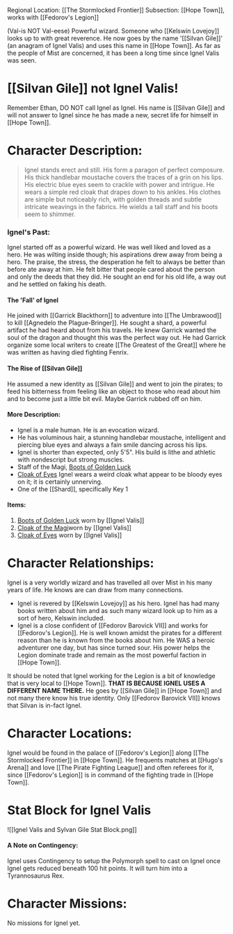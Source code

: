 Regional Location: [[The Stormlocked Frontier]]
Subsection: [[Hope Town]], works with [[Fedorov's Legion]]

(Val-is NOT Val-eese)
Powerful wizard. Someone who [[Kelswin Lovejoy]] looks up to with great reverence.
He now goes by the name '[[Silvan Gile]]' (an anagram of Ignel Valis) and uses this name in [[Hope Town]]. As far as the people of Mist are concerned, it has been a long time since Ignel Valis was seen. 
# [[Silvan Gile]] not Ignel Valis!
Remember Ethan, DO NOT call Ignel as Ignel. His name is [[Silvan Gile]] and will not answer to Ignel since he has made a new, secret life for himself in [[Hope Town]].
# Character Description:
>Ignel stands erect and still. His form a paragon of perfect composure. His thick handlebar moustache covers the traces of a grin on his lips. His electric blue eyes seem to crackle with power and intrigue. He wears a simple red cloak that drapes down to his ankles. His clothes are simple but noticeably rich, with golden threads and subtle intricate weavings in the fabrics. He wields a tall staff and his boots seem to shimmer.
### Ignel's Past:
Ignel started off as a powerful wizard. He was well liked and loved as a hero. He was wilting inside though; his aspirations drew away from being a hero. The praise, the stress, the desperation he felt to always be better than before ate away at him. He felt bitter that people cared about the person and only the deeds that they did. He sought an end for his old life, a way out and he settled on faking his death. 
#### The 'Fall' of Ignel
He joined with [[Garrick Blackthorn]] to adventure into [[The Umbrawood]] to kill [[Agnedelo the Plague-Bringer]]. He sought a shard, a powerful artifact he had heard about from his travels. He knew Garrick wanted the soul of the dragon and thought this was the perfect way out. He had Garrick organize some local writers to create [[The Greatest of the Great]] where he was written as having died fighting Fenrix. 
#### The Rise of [[Silvan Gile]]
He assumed a new identity as [[Silvan Gile]] and went to join the pirates; to feed his bitterness from feeling like an object to those who read about him and to become just a little bit evil. Maybe Garrick rubbed off on him. 
#### More Description:
-  Ignel is a male human. He is an evocation wizard.
-  He has voluminous hair, a stunning handlebar moustache, intelligent and piercing blue eyes and always a fain smile dancing across his lips.
-  Ignel is shorter than expected, only 5'5". His build is lithe and athletic with nondescript but strong muscles.
-  Staff of the Magi, [Boots of Golden Luck](https://www.5esrd.com/database/magicitem/boots-of-golden-luck/)
-  [Cloak of Eyes](https://www.5esrd.com/database/magicitem/cloak-of-eyes/) Ignel wears a weird cloak what appear to be bloody eyes on it; it is certainly unnerving. 
- One of the [[Shard]], specifically Key 1
#### Items:
1. [Boots of Golden Luck](https://www.5esrd.com/database/magicitem/boots-of-golden-luck/) worn by [[Ignel Valis]]
2. [Cloak of the Magi](https://roll20.net/compendium/dnd5e/Robe%20of%20the%20Archmagi#content)worn by [[Ignel Valis]]
3. [Cloak of Eyes](https://www.5esrd.com/database/magicitem/cloak-of-eyes/) worn by [[Ignel Valis]]
# Character Relationships: 
Ignel is a very worldly wizard and has travelled all over Mist in his many years of life. He knows are can draw from many connections.
- Ignel is revered by [[Kelswin Lovejoy]] as his hero. Ignel has had many books written about him and as such many wizard look up to him as a sort of hero, Kelswin included.
- Ignel is a close confident of [[Fedorov Barovick VII]] and works for [[Fedorov's Legion]]. He is well known amidst the pirates for a different reason than he is known from the books about him. He WAS a heroic adventurer one day, but has since turned sour. His power helps the Legion dominate trade and remain as the most powerful faction in [[Hope Town]].

It should be noted that Ignel working for the Legion is a bit of knowledge that is very local to [[Hope Town]]. **THAT IS BECAUSE IGNEL USES A DIFFERENT NAME THERE.** He goes by [[Silvan Gile]] in [[Hope Town]] and not many there know his true identity. Only [[Fedorov Barovick VII]] knows that Silvan is in-fact Ignel. 
# Character Locations:
Ignel would be found in the palace of [[Fedorov's Legion]] along [[The Stormlocked Frontier]] in [[Hope Town]]. He frequents matches at [[Hugo's Arena]] and love [[The Pirate Fighting League]] and often referees for it, since [[Fedorov's Legion]] is in command of the fighting trade in [[Hope Town]]. 
# Stat Block for Ignel Valis
![[Ignel Valis and Sylvan Gile Stat Block.png]]
#### A Note on Contingency:
Ignel uses Contingency to setup the Polymorph spell to cast on Ignel once Ignel gets reduced beneath 100 hit points. It will turn him into a Tyrannosaurus Rex. 
# Character Missions:
No missions for Ignel yet. 